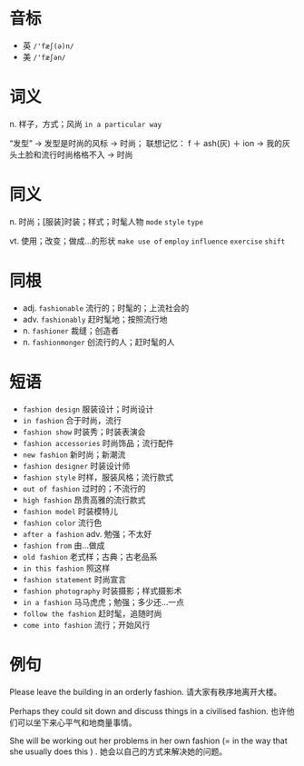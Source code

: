 # 音标

- 英 `/'fæʃ(ə)n/`
- 美 `/'fæʃən/`

# 词义

n. 样子，方式；风尚
`in a particular way`



“发型” → 发型是时尚的风标 → 时尚； 联想记忆： f ＋ ash(灰) ＋ ion → 我的灰头土脸和流行时尚格格不入 → 时尚

# 同义

n. 时尚；[服装]时装；样式；时髦人物
`mode` `style` `type`

vt. 使用；改变；做成…的形状
`make use of` `employ` `influence` `exercise` `shift`

# 同根

- adj. `fashionable` 流行的；时髦的；上流社会的
- adv. `fashionably` 赶时髦地；按照流行地
- n. `fashioner` 裁缝；创造者
- n. `fashionmonger` 创流行的人；赶时髦的人

# 短语

- `fashion design` 服装设计；时尚设计
- `in fashion` 合于时尚，流行
- `fashion show` 时装秀；时装表演会
- `fashion accessories` 时尚饰品；流行配件
- `new fashion` 新时尚；新潮流
- `fashion designer` 时装设计师
- `fashion style` 时样，服装风格；流行款式
- `out of fashion` 过时的；不流行的
- `high fashion` 昂贵高雅的流行款式
- `fashion model` 时装模特儿
- `fashion color` 流行色
- `after a fashion` adv. 勉强；不太好
- `fashion from` 由…做成
- `old fashion` 老式样；古典；古老品系
- `in this fashion` 照这样
- `fashion statement` 时尚宣言
- `fashion photography` 时装摄影；样式摄影术
- `in a fashion` 马马虎虎；勉强；多少还…一点
- `follow the fashion` 赶时髦，追随时尚
- `come into fashion` 流行；开始风行

# 例句

Please leave the building in an orderly fashion.
请大家有秩序地离开大楼。

Perhaps they could sit down and discuss things in a civilised fashion.
也许他们可以坐下来心平气和地商量事情。

She will be working out her problems in her own fashion (= in the way that she usually does this ) .
她会以自己的方式来解决她的问题。


